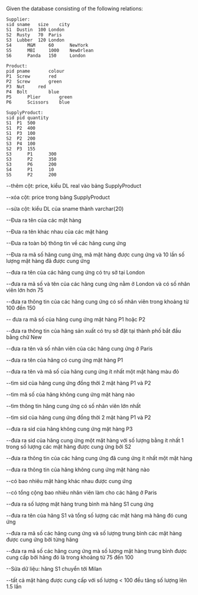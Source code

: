 Given the database consisting of the following relations:

    Supplier:
    sid	sname	size	city
    S1	Dustin	100	London
    S2	Rusty	70	Paris
    S3	Lubber	120	London
    S4      M&M     60      NewYork
    S5      MBI     1000    NewOrlean
    S6      Panda   150     London
    
    Product:
    pid	pname	    colour
    P1	Screw	    red
    P2	Screw	    green
    P3	Nut	    red
    P4	Bolt	    blue
    P5      Plier       green
    P6      Scissors    blue
    
    SupplyProduct:
    sid	pid	quantity
    S1	P1	500
    S1	P2	400
    S1	P3	100
    S2	P2	200
    S3	P4	100
    S2	P3	155
    S3      P1      300
    S3      P2      350
    S3      P6      200
    S4      P1      10
    S5      P2      200

--thêm cột: price, kiểu DL real vào bảng SupplyProduct

--xóa cột: price trong bảng SupplyProduct

--sửa cột: kiểu DL của sname thành varchar(20)

--Đưa ra tên của các mặt hàng

--Đưa ra tên khác nhau của các mặt hàng

--Đưa ra toàn bộ thông tin về các hãng cung ứng

--Đưa ra mã số hãng cung ứng, mã mặt hàng được cung ứng và 10 lần số lượng mặt hàng đã được cung ứng

--đưa ra tên của các hãng cung ứng có trụ sở tại London

--đưa ra mã số và tên của các hãng cung ứng nằm ở London và có số nhân viên lớn hơn 75

--đưa ra thông tin của các hãng cung ứng có số nhân viên trong khoảng từ 100 đến 150

-- đưa ra mã số của hãng cung ứng mặt hàng P1 hoặc P2

--đưa ra thông tin của hãng sản xuất có trụ sở đặt tại thành phố bắt đầu bằng chữ New

--đưa ra tên và số nhân viên của các hãng cung ứng ở Paris

--đưa ra tên của hãng có cung ứng mặt hàng P1

--đưa ra tên và mã số của hãng cung ứng ít nhất một mặt hàng màu đỏ

--tìm sid của hãng cung ứng đồng thời 2 mặt hàng P1 và P2

--tìm mã số của hãng không cung ứng mặt hàng nào

--tìm thông tin hãng cung ứng có số nhân viên lớn nhất

--tìm sid của hãng cung ứng đồng thời 2 mặt hàng P1 và P2

--đưa ra sid của hãng không cung ứng mặt hàng P3

--đưa ra sid của hãng cung ứng một mặt hàng với số lượng bằng ít nhất 1 trong số lượng các mặt hàng được cung ứng bởi S2	

--đưa ra thông tin của các hãng cung ứng đã cung ứng ít nhất một mặt hàng

--đưa ra thông tin của hãng không cung ứng mặt hàng nào

--có bao nhiêu mặt hàng khác nhau được cung ứng

--có tổng cộng bao nhiêu nhân viên làm cho các hãng ở Paris

--đưa ra số lượng mặt hàng trung bình mà hãng S1 cung ứng

--đưa ra tên của hãng S1 và tổng số lượng các mặt hàng mà hãng đó cung ứng 

--đưa ra mã số các hãng cung ứng và số lượng trung bình các mặt hàng được cung ứng bởi từng hãng

--đưa ra mã số các hãng cung ứng mà số lượng mặt hàng trung bình được cung cấp bởi hãng đó là trong khoảng từ 75 đến 100

--Sửa dữ liệu: hãng S1 chuyển tới Milan

--tất cả mặt hàng được cung cấp với số lượng < 100 đều tăng số lượng lên 1.5 lần


